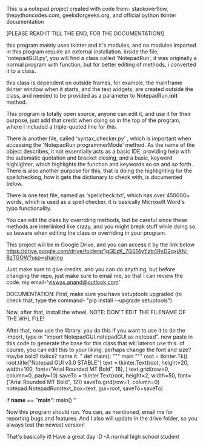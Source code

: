 This is a notepad project created with code from-
stackoverflow,
thepythoncodes.com,
geeksforgeeks.org,
and official python tkinter documentation

[PLEASE READ IT TILL THE END, FOR THE DOCUMENTATION!]

this program mainly uses tkinter and it's modules, and no modules imported
in this program require an external installation.
inside the file, 'notepadGUI.py', you will find a class called 'NotepadRun',
it was originally a normal program with function, but for better editing of
methods, i converted it to a class.

this class is dependent on outside frames, for example, the mainframe
tkinter window when it starts, and the text widgets, are created outside
the class, and needed to be provided as a parameter to NotepadRun.__init__
method.

This program is totally open source, anyone can edit it, and use it for 
their purpose, just add that credit when doing so in the top of the program,
where I included a triple-quoted line for this.

There is another file, called 'syntax_checker.py' , which is important when
accessing the 'NotepadRun.programmerMode' method.
As the name of the object describes, it not essentially acts as a basic IDE,
providing help with the automatic quotation and bracket closing, and a basic,
keyword highlighter, which highlights the function and keywords so on and so
forth.
There is also another purpose for this, that is doing the highlighting for
the spellchecking, how it gets the dictionary to check with, is documented
below.

There is one text file, named as 'spellcheck.txt', which has over 450000+
words, which is used as a spell checker.
it is basically Microsoft Word's typo functionality.

You can edit the class by overriding methods, but be careful since these
methods are interlinked like crazy, and you might break stuff while doing so.
so beware when editing the class or overriding in your program.

This project will be in Google Drive, and you can access it by the link below
https://drive.google.com/drive/folders/1gGEzK_7GS14yYzb4RyD2qxjAN-8zTGOW?usp=sharing

Just make sure to give credits, and you can do anything, but before changing
the repo, just make sure to email me, so that I can review the code.
my email-'viswas.anand@outlook.com'

DOCUMENTATION:
First, make sure you have setuptools upgraded (to check that, type the command- 
"pip install --upgrade setuptools")

Now, after that, install the wheel. NOTE: DON'T EDIT THE FILENAME OF THE WHL FILE!

After that, now use the library. you do this if you want to use it
to do the import, type in "import NotepadGUI.notepadGUI as notepad".
now paste in this code to generate the base for this class that will lateron use this.
of course, you can edit this to your liking, perhaps change the font and size? maybe bold? italics? name it.
"
def main():
    """ main """
    root = tkinter.Tk()
    root.title("Notepad GUI v3.0 STABLE")
    text = tkinter.Text(root, height=20, width=100,
                        font=("Arial Rounded MT Bold",
                              18), )
    text.grid(row=0, column=0, pady=10)
    saveTo = tkinter.Text(root, height=2, width=50,
                          font=("Arial Rounded MT Bold",
                                12))
    saveTo.grid(row=1, column=0)
    notepad.NotepadRun(text_box=text, gui=root, saveTo=saveTo)


if __name__ == "__main__":
    main()
"

Now this program should run. 
You can, as mentioned, email me for reporting bugs and features. 
And I also will update in the drive folder, so you always test the newest version!


That's basically it!
Have a great day :D
-A normal high school student